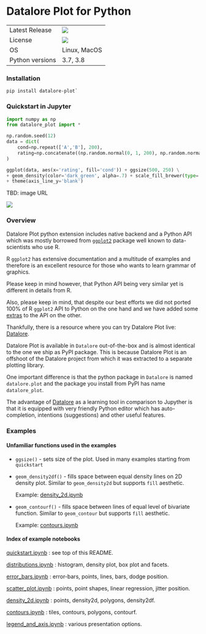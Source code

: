 # Datalore Plot for Python

<table>
    <tr>
        <td>Latest Release</td>
        <td>
            <a href="https://pypi.org/project/datalore-plot/"/>
            <img src="https://badge.fury.io/py/datalore-plot.svg"/>
        </td>
    </tr>
    <tr>
        <td>License</td>
        <td>
            <a href="https://opensource.org/licenses/MIT"/>
            <img src="https://img.shields.io/badge/License-MIT-yellow.svg"/>
        </td>
    </tr>
    <tr>
        <td>OS</td>
        <td>Linux, MacOS</td>
    </tr>
    <tr>
        <td>Python versions</td>
        <td>3.7, 3.8</td>
    </tr>
</table>

### Installation
```shell script
pip install datalore-plot`
```

### Quickstart in Jupyter
```python
import numpy as np
from datalore_plot import *

np.random.seed(12)
data = dict(
    cond=np.repeat(['A','B'], 200),
    rating=np.concatenate((np.random.normal(0, 1, 200), np.random.normal(1, 1.5, 200)))
)

ggplot(data, aes(x='rating', fill='cond')) + ggsize(500, 250) \
+ geom_density(color='dark_green', alpha=.7) + scale_fill_brewer(type='seq') \
+ theme(axis_line_y='blank')
````

TBD: image URL

![](docs/examples/images/quickstart.png)


### Overview

Datalore Plot python extension includes native backend and a Python API which was mostly borrowed from [`ggplot2`](https://ggplot2.tidyverse.org/) package well known to data-scientists who use R.

R `ggplot2` has extensive documentation and a multitude of examples and therefore is an excellent resource for those who wants to learn grammar of graphics. 

Please keep in mind however, that Python API being very similar yet is different in details from R. 

Also, please keep in mind, that despite our best efforts we did not ported 100% of R `ggplot2` API to Python on the one hand and we have added some [extras](#examples) to the API on the other.

Thankfully, there is a resource where you can try Datalore Plot live: [Datalore](https://datalore.io).

Datalore Plot is available in `Datalore` out-of-the-box and is almost identical to the one we ship as PyPI package. This is because Datalore Plot is an offshoot of the Datalore project from which it was extracted to a separate plotting library.

One important difference is that the python package in `Datalore` is named `datalore.plot` and the package you install from PyPI has name `datalore_plot`.

The advantage of [Datalore](https://datalore.io) as a learning tool in comparison to Jupyther is that it is equipped with very friendly Python editor which has auto-completion, intentions (suggestions) and other useful features.



### Examples

#### Unfamiliar functions used in the examples
* `ggsize()` - sets size of the plot. Used in many examples starting from `quickstart`
* `geom_density2df()` - fills space between equal density lines on 2D density plot. Similar to `geom_density2d` but supports `fill` aesthetic.

    Example: [density_2d.ipynb](https://nbviewer.jupyter.org/github/JetBrains/datalore-plot/blob/master/docs/examples/jupyter-notebooks/density_2d.ipynb) 

* `geom_contourf()` - fills space between lines of equal level of bivariate function. Similar to `geom_contour` but supports `fill` aesthetic.

    Example: [contours.ipynb](https://nbviewer.jupyter.org/github/JetBrains/datalore-plot/blob/master/docs/examples/jupyter-notebooks/contours.ipynb) 


#### Index of example notebooks 


[quickstart.ipynb](https://nbviewer.jupyter.org/github/JetBrains/datalore-plot/blob/master/docs/examples/jupyter-notebooks/quickstart.ipynb)
: see top of this README.

[distributions.ipynb](https://nbviewer.jupyter.org/github/JetBrains/datalore-plot/blob/master/docs/examples/jupyter-notebooks/distributions.ipynb)
: histogram, density plot, box plot and facets. 
    
[error_bars.ipynb](https://nbviewer.jupyter.org/github/JetBrains/datalore-plot/blob/master/docs/examples/jupyter-notebooks/error_bars.ipynb)
: error-bars, points, lines, bars, dodge position. 

[scatter_plot.ipynb](https://nbviewer.jupyter.org/github/JetBrains/datalore-plot/blob/master/docs/examples/jupyter-notebooks/scatter_plot.ipynb)
: points, point shapes, linear regression, jitter position. 

[density_2d.ipynb](https://nbviewer.jupyter.org/github/JetBrains/datalore-plot/blob/master/docs/examples/jupyter-notebooks/density_2d.ipynb)
: points, density2d, polygons, density2df. 

[contours.ipynb](https://nbviewer.jupyter.org/github/JetBrains/datalore-plot/blob/master/docs/examples/jupyter-notebooks/contours.ipynb)
: tiles, contours, polygons, contourf. 

[legend_and_axis.ipynb](https://nbviewer.jupyter.org/github/JetBrains/datalore-plot/blob/master/docs/examples/jupyter-notebooks/legend_and_axis.ipynb)
: various presentation options. 




